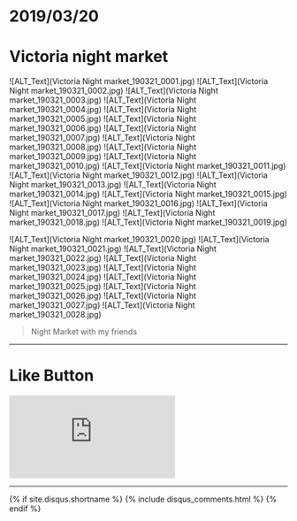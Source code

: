 # 2019/03/20
# Victoria night market


![ALT_Text](Victoria Night market_190321_0001.jpg)
![ALT_Text](Victoria Night market_190321_0002.jpg)
![ALT_Text](Victoria Night market_190321_0003.jpg)
![ALT_Text](Victoria Night market_190321_0004.jpg)
![ALT_Text](Victoria Night market_190321_0005.jpg)
![ALT_Text](Victoria Night market_190321_0006.jpg)
![ALT_Text](Victoria Night market_190321_0007.jpg)
![ALT_Text](Victoria Night market_190321_0008.jpg)
![ALT_Text](Victoria Night market_190321_0009.jpg)
![ALT_Text](Victoria Night market_190321_0010.jpg)
![ALT_Text](Victoria Night market_190321_0011.jpg)
![ALT_Text](Victoria Night market_190321_0012.jpg)
![ALT_Text](Victoria Night market_190321_0013.jpg)
![ALT_Text](Victoria Night market_190321_0014.jpg)
![ALT_Text](Victoria Night market_190321_0015.jpg)
![ALT_Text](Victoria Night market_190321_0016.jpg)
![ALT_Text](Victoria Night market_190321_0017.jpg)
![ALT_Text](Victoria Night market_190321_0018.jpg)
![ALT_Text](Victoria Night market_190321_0019.jpg)

![ALT_Text](Victoria Night market_190321_0020.jpg)
![ALT_Text](Victoria Night market_190321_0021.jpg)
![ALT_Text](Victoria Night market_190321_0022.jpg)
![ALT_Text](Victoria Night market_190321_0023.jpg)
![ALT_Text](Victoria Night market_190321_0024.jpg)
![ALT_Text](Victoria Night market_190321_0025.jpg)
![ALT_Text](Victoria Night market_190321_0026.jpg)
![ALT_Text](Victoria Night market_190321_0027.jpg)
![ALT_Text](Victoria Night market_190321_0028.jpg)

>Night Market with my friends



* * *

# Like Button

<iframe class="lc-margin-top-64 lc-margin-bottom-32 lc-mobile" data-v-b66e9a5a="" frameborder="0" src="https://button.like.co/in/embed/s9443112/button"> </iframe>

* * *

{% if site.disqus.shortname %}
  {% include disqus_comments.html %}
{% endif %}